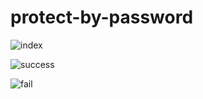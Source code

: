 # protect-by-password

![index](https://github.com/seafy/protect-by-password/blob/master/img/password.png "Logo Title Text 1")

![success](https://github.com/seafy/protect-by-password/blob/master/img/password2.png?raw=true "Logo Title Text 1")

![fail](https://github.com/seafy/protect-by-password/blob/master/img/password3.png?raw=true "Logo Title Text 1")
